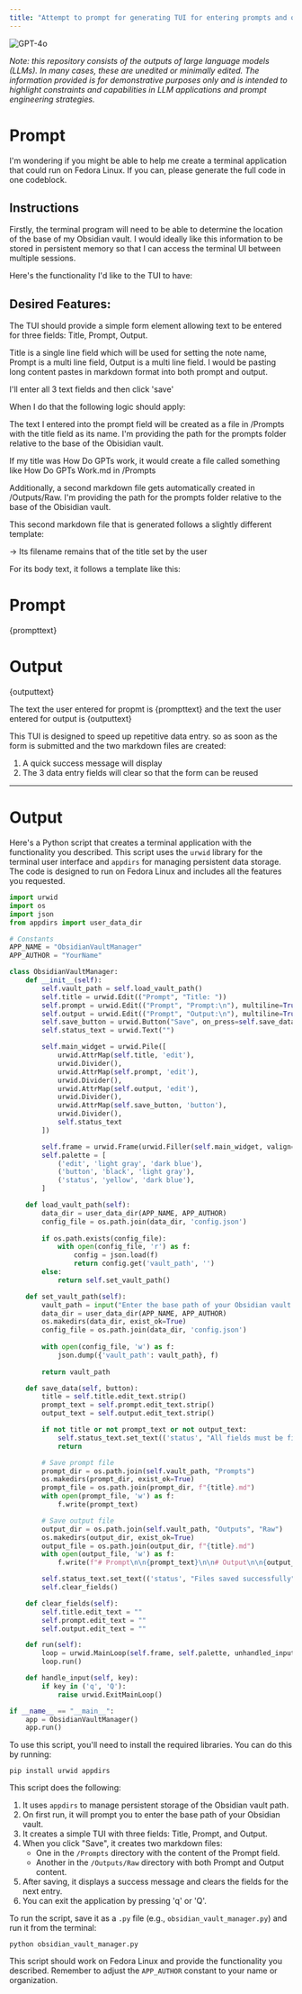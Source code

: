 ```yaml
---
title: "Attempt to prompt for generating TUI for entering prompts and outputs"
---
```

![GPT-4o](https://img.shields.io/badge/GPT--4o-3333FF?style=for-the-badge&logo=openai&logoColor=white)



*Note: this repository consists of the outputs of large language models (LLMs). In many cases, these are unedited or minimally edited. The information provided is for demonstrative purposes only and is intended to highlight constraints and capabilities in LLM applications and prompt engineering strategies.*


# Prompt

I'm wondering if you might be able to help me create a terminal application that could run on Fedora Linux. If you can, please generate the full code in one codeblock.

## Instructions

Firstly, the terminal program will need to be able to determine the location of the base of my Obsidian vault. I would ideally like this information to be stored in persistent memory so that I can access the terminal UI between multiple sessions. 

Here's the functionality I'd like to the TUI to have:

## Desired Features: 

The TUI should provide a simple form element allowing text to be entered for three fields: Title, Prompt, Output. 

Title is a single line field which will be used for setting the note name, Prompt is a multi line field, Output is a multi line field. I would be pasting long content pastes in markdown format into both prompt and output.

I'll enter all 3 text fields and then click 'save'

When I do that the following logic should apply:

The text I entered into the prompt field will be created as a file in /Prompts with the title field as its name. I'm providing the path for the prompts folder relative to the base of the Obisidian vault.

If my title was How Do GPTs work, it would create a file called something like How Do GPTs Work.md in /Prompts

Additionally, a second markdown file gets automatically created in /Outputs/Raw. I'm providing the path for the prompts folder relative to the base of the Obisidian vault.

This second markdown file that is generated follows a slightly different template:

-> Its filename remains that of the title set by the user

For its body text, it follows a template like this:

# Prompt

{prompttext}

# Output

{outputtext}

The text the user entered for propmt is {prompttext} and the text the user entered for output is {outputtext}

This TUI is designed to speed up repetitive data entry. so as soon as the form is submitted and the two markdown files are created:

1) A quick success message will display
2) The 3 data entry fields will clear so that the form can be reused

---

# Output

Here's a Python script that creates a terminal application with the functionality you described. This script uses the `urwid` library for the terminal user interface and `appdirs` for managing persistent data storage. The code is designed to run on Fedora Linux and includes all the features you requested.

```python
import urwid
import os
import json
from appdirs import user_data_dir

# Constants
APP_NAME = "ObsidianVaultManager"
APP_AUTHOR = "YourName"

class ObsidianVaultManager:
    def __init__(self):
        self.vault_path = self.load_vault_path()
        self.title = urwid.Edit(("Prompt", "Title: "))
        self.prompt = urwid.Edit(("Prompt", "Prompt:\n"), multiline=True)
        self.output = urwid.Edit(("Prompt", "Output:\n"), multiline=True)
        self.save_button = urwid.Button("Save", on_press=self.save_data)
        self.status_text = urwid.Text("")

        self.main_widget = urwid.Pile([
            urwid.AttrMap(self.title, 'edit'),
            urwid.Divider(),
            urwid.AttrMap(self.prompt, 'edit'),
            urwid.Divider(),
            urwid.AttrMap(self.output, 'edit'),
            urwid.Divider(),
            urwid.AttrMap(self.save_button, 'button'),
            urwid.Divider(),
            self.status_text
        ])

        self.frame = urwid.Frame(urwid.Filler(self.main_widget, valign='top'))
        self.palette = [
            ('edit', 'light gray', 'dark blue'),
            ('button', 'black', 'light gray'),
            ('status', 'yellow', 'dark blue'),
        ]

    def load_vault_path(self):
        data_dir = user_data_dir(APP_NAME, APP_AUTHOR)
        config_file = os.path.join(data_dir, 'config.json')
        
        if os.path.exists(config_file):
            with open(config_file, 'r') as f:
                config = json.load(f)
                return config.get('vault_path', '')
        else:
            return self.set_vault_path()

    def set_vault_path(self):
        vault_path = input("Enter the base path of your Obsidian vault: ")
        data_dir = user_data_dir(APP_NAME, APP_AUTHOR)
        os.makedirs(data_dir, exist_ok=True)
        config_file = os.path.join(data_dir, 'config.json')
        
        with open(config_file, 'w') as f:
            json.dump({'vault_path': vault_path}, f)
        
        return vault_path

    def save_data(self, button):
        title = self.title.edit_text.strip()
        prompt_text = self.prompt.edit_text.strip()
        output_text = self.output.edit_text.strip()

        if not title or not prompt_text or not output_text:
            self.status_text.set_text(('status', "All fields must be filled"))
            return

        # Save prompt file
        prompt_dir = os.path.join(self.vault_path, "Prompts")
        os.makedirs(prompt_dir, exist_ok=True)
        prompt_file = os.path.join(prompt_dir, f"{title}.md")
        with open(prompt_file, 'w') as f:
            f.write(prompt_text)

        # Save output file
        output_dir = os.path.join(self.vault_path, "Outputs", "Raw")
        os.makedirs(output_dir, exist_ok=True)
        output_file = os.path.join(output_dir, f"{title}.md")
        with open(output_file, 'w') as f:
            f.write(f"# Prompt\n\n{prompt_text}\n\n# Output\n\n{output_text}")

        self.status_text.set_text(('status', "Files saved successfully"))
        self.clear_fields()

    def clear_fields(self):
        self.title.edit_text = ""
        self.prompt.edit_text = ""
        self.output.edit_text = ""

    def run(self):
        loop = urwid.MainLoop(self.frame, self.palette, unhandled_input=self.handle_input)
        loop.run()

    def handle_input(self, key):
        if key in ('q', 'Q'):
            raise urwid.ExitMainLoop()

if __name__ == "__main__":
    app = ObsidianVaultManager()
    app.run()
```

To use this script, you'll need to install the required libraries. You can do this by running:

```
pip install urwid appdirs
```

This script does the following:

1. It uses `appdirs` to manage persistent storage of the Obsidian vault path.
2. On first run, it will prompt you to enter the base path of your Obsidian vault.
3. It creates a simple TUI with three fields: Title, Prompt, and Output.
4. When you click "Save", it creates two markdown files:
   - One in the `/Prompts` directory with the content of the Prompt field.
   - Another in the `/Outputs/Raw` directory with both Prompt and Output content.
5. After saving, it displays a success message and clears the fields for the next entry.
6. You can exit the application by pressing 'q' or 'Q'.

To run the script, save it as a `.py` file (e.g., `obsidian_vault_manager.py`) and run it from the terminal:

```
python obsidian_vault_manager.py
```

This script should work on Fedora Linux and provide the functionality you described. Remember to adjust the `APP_AUTHOR` constant to your name or organization.
